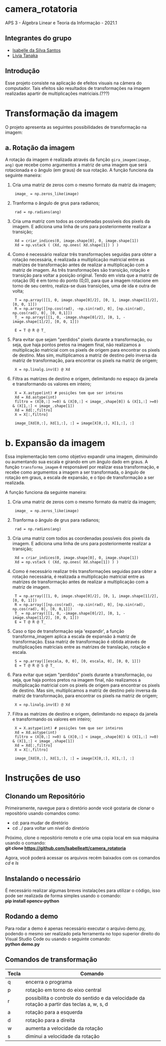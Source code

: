 # camera_rotatoria
APS 3 - Álgebra Linear e Teoria da Informação - 2021.1

## Integrantes do grupo
* [Isabelle da Silva Santos](https://github.com/isabelleatt)
* [Livia Tanaka](https://github.com/liviatanaka)

## Introdução

Esse projeto consiste na aplicação de efeitos visuais na câmera do computador. Tais efeitos são resultados de transformações na imagem realizadas apartir de multiplicações matriciais.(???)

# Transformação da imagem

O projeto apresenta as seguintes possibilidades de transformação na imagem:

## a. Rotação da imagem

A rotação da imagem é realizada através da função `gira_imagem(image, ang)` que recebe como argumentos a matriz de uma imagem que será rotacionada e o ângulo (em graus) de sua rotação.
A função funciona da seguinte maneira:

1. Cria uma matriz de zeros com o mesmo formato da matriz da imagem;

        image_ = np.zeros_like(image)

2. Tranforma o ângulo de grus para radianos;

        rad = np.radians(ang)

3. Cria uma matriz com todos as coordenadas possíveis dos pixels da imagem. E adiciona uma linha de uns para posteriormente realizar a transição;

        Xd = criar_indices(0, image.shape[0], 0, image.shape[1])
        Xd = np.vstack ( (Xd, np.ones( Xd.shape[1]) ) )

4. Como é necessário realizar três transformações seguidas para obter a rotação necessária, é realizada a multiplicação matricial entre as matrizes de transformação antes de realizar a multiplicação com a matriz de imagem.
    As três transformações são transição, rotação e transição para voltar a posição original. Tendo em vista que a matriz de rotação (R) é em torno do ponto (0,0), para que a imagem rotacione em torno de seu centro, realiza-se duas transições, uma de ida e outra de volta;

        T = np.array([[1, 0, image.shape[0]/2], [0, 1, image.shape[1]/2], [0, 0, 1]])
        R = np.array([[np.cos(rad), -np.sin(rad), 0], [np.sin(rad), np.cos(rad), 0], [0, 0,1]])
        T_ = np.array([[1, 0, -image.shape[0]/2], [0, 1, -image.shape[1]/2], [0, 0, 1]])

        E = T @ R @ T_

5. Para evitar que sejam "perdidos" pixels durante a transformação, ou seja, que haja pontos pretos na imagem final, não realizamos a multiplicação matricial com os pixels de origem para encontrar os pixels de destino. Mas sim, multiplicamos a matriz de destino pelo inversa da matriz de transformação, para encontrar os pixels na matriz de origem;

        X = np.linalg.inv(E) @ Xd

6. Filtra as matrizes de destino e origem, delimitando no espaço da janela e transformando os valores em inteiro;

        X = X.astype(int) # posições tem que ser inteiros
        Xd = Xd.astype(int)
        filtro = (X[0,:] >=0) & (X[0,:] < image_.shape[0]) & (X[1,:] >=0) & (X[1,:] < image_.shape[1])
        Xd = Xd[:,filtro]
        X = X[:,filtro]

        image_[Xd[0,:], Xd[1,:], :] = image[X[0,:], X[1,:], :]

# b. Expansão da imagem

Essa implementação tem como objetivo expandir uma imagem, diminuindo ou aumentando sua escala e girando em um ângulo dado em graus. A função `transforma_imagem` é responsável por realizar essa transformação, e recebe como argumentos a imagem a ser transformada, o ângulo de rotação em graus, a escala de expansão, e o tipo de transformação a ser realizada.

A função funciona da seguinte maneira:

1. Cria uma matriz de zeros com o mesmo formato da matriz da imagem;

        image_ = np.zeros_like(image)

2. Tranforma o ângulo de grus para radianos;
        
        rad = np.radians(ang)

3. Cria uma matriz com todos as coordenadas possíveis dos pixels da imagem. E adiciona uma linha de uns para posteriormente realizar a transição;

        Xd = criar_indices(0, image.shape[0], 0, image.shape[1])
        Xd = np.vstack ( (Xd, np.ones( Xd.shape[1]) ) )

4. Como é necessário realizar três transformações seguidas para obter a rotação necessária, é realizada a multiplicação matricial entre as matrizes de transformação antes de realizar a multiplicação com a matriz de imagem.

        T = np.array([[1, 0, image.shape[0]/2], [0, 1, image.shape[1]/2], [0, 0, 1]])
        R = np.array([[np.cos(rad), -np.sin(rad), 0], [np.sin(rad), np.cos(rad), 0], [0, 0,1]])
        T_ = np.array([[1, 0, -image.shape[0]/2], [0, 1, -image.shape[1]/2], [0, 0, 1]])
        E = T @ R @ T_

6. Caso o tipo de transformação seja 'expandir', a função transforma_imagem aplica a escala de expansão à matriz de transformação. Essa matriz de transformação é obtida através de multiplicações matriciais entre as matrizes de translação, rotação e escala.
        
        S = np.array([[escala, 0, 0], [0, escala, 0], [0, 0, 1]])
        E = T @ R @ S @ T_


7. Para evitar que sejam "perdidos" pixels durante a transformação, ou seja, que haja pontos pretos na imagem final, não realizamos a multiplicação matricial com os pixels de origem para encontrar os pixels de destino. Mas sim, multiplicamos a matriz de destino pelo inversa da matriz de transformação, para encontrar os pixels na matriz de origem;
        
        X = np.linalg.inv(E) @ Xd       


8. Filtra as matrizes de destino e origem, delimitando no espaço da janela e transformando os valores em inteiro;
        
        X = X.astype(int) # posições tem que ser inteiros
        Xd = Xd.astype(int)
        filtro = (X[0,:] >=0) & (X[0,:] < image_.shape[0]) & (X[1,:] >=0) & (X[1,:] < image_.shape[1])
        Xd = Xd[:,filtro]
        X = X[:,filtro]

        image_[Xd[0,:], Xd[1,:], :] = image[X[0,:], X[1,:], :]

# Instruções de uso
## Clonando um Repositório

Primeiramente, navegue para o diretório aonde você gostaria de clonar o repositório usando comandos como:
*  cd: para mudar de diretório 
* cd ../ para voltar um nível do diretório <br>

Próximo, clone o repositório remoto e crie uma copia local em sua máquina usando o comando: <br>
**git clone https://github.com/Isabelleatt/camera_rotatoria**

Agora, você poderá acessar os arquivos recém baixados com os comandos *cd* e *ls*

## Instalando o necessário

É necessário realizar algumas breves instalações para utilizar o código, isso pode ser realizada de forma simples usando o comando: <br>
**pip install opencv-python**

## Rodando a demo

Para rodar a demo é apenas necessário executar o arquivo demo.py, podendo o mesmo ser realizado pela ferramenta no topo superior direito do Visual Studio Code ou usando o seguinte comando: <br>
**python demo.py**

## Comandos de transformação

| Tecla | Comando |
| --- | --- | 
| q | encerra o programa |
| p | rotação em torno do eixo central |
| r | possibilita o controle do sentido e da velocidade da rotação a partir das teclas a, w, s, d |
| a | rotação para a esquerda |
| d | rotação para a direita |
| w | aumenta a velocidade da rotação |
| s | diminui a velocidade da rotação |
